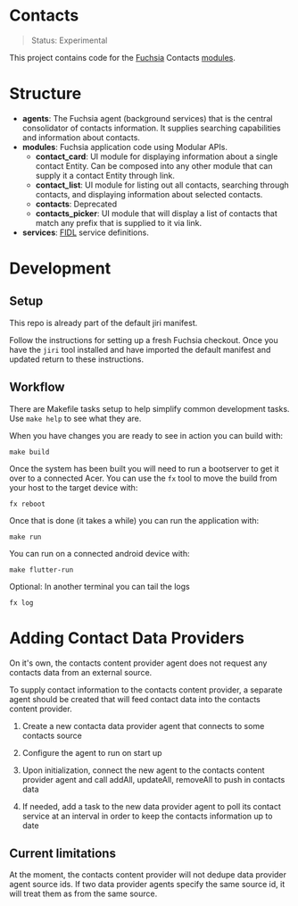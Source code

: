 # Contacts

> Status: Experimental

This project contains code for the [Fuchsia][fuchsia] Contacts [modules][modular].

# Structure

* **agents**: The Fuchsia agent (background services) that is the central consolidator of contacts information. It supplies searching capabilities and information about contacts.
* **modules**: Fuchsia application code using Modular APIs.
  * **contact_card**: UI module for displaying information about a single contact Entity. Can be composed into any other module that can supply it a contact Entity through link.
  * **contact_list**: UI module for listing out all contacts, searching through contacts, and displaying information about selected contacts.
  * **contacts**: Deprecated
  * **contacts_picker**: UI module that will display a list of contacts that match any prefix that is supplied to it via link.
* **services**: [FIDL][fidl] service definitions.

# Development

## Setup

This repo is already part of the default jiri manifest.

Follow the instructions for setting up a fresh Fuchsia checkout.  Once you have the `jiri` tool installed and have imported the default manifest and updated return to these instructions.

## Workflow

There are Makefile tasks setup to help simplify common development tasks. Use `make help` to see what they are.

When you have changes you are ready to see in action you can build with:

    make build

Once the system has been built you will need to run a bootserver to get it
over to a connected Acer. You can use the `fx` tool to move the build from your
host to the target device with:

    fx reboot

Once that is done (it takes a while) you can run the application with:

    make run

You can run on a connected android device with:

    make flutter-run

Optional: In another terminal you can tail the logs

    fx log

[flutter]: https://flutter.io/
[fuchsia]: https://fuchsia.googlesource.com/fuchsia/
[modular]: https://fuchsia.googlesource.com/peridot/+/master/docs/modular
[pub]: https://www.dartlang.org/tools/pub/get-started
[dart]: https://www.dartlang.org/
[fidl]: https://fuchsia.googlesource.com/garnet/+/master/public/lib/fidl
[widgets-intro]: https://flutter.io/widgets-intro/
[fuchsia-setup]: https://fuchsia.googlesource.com/fuchsia/+/HEAD/README.md
[fuchsia-env]: https://fuchsia.googlesource.com/fuchsia/+/HEAD/README.md#Setup-Build-Environment
[modules-auth]: https://fuchsia.googlesource.com/modules/#Authenticate

# Adding Contact Data Providers

On it's own, the contacts content provider agent does not request any contacts data from an external source.

To supply contact information to the contacts content provider, a separate agent should be created that will feed contact data into the contacts content provider.

1. Create a new contacta data provider agent that connects to some contacts source

2. Configure the agent to run on start up

3. Upon initialization, connect the new agent to the contacts content provider agent and call addAll, updateAll, removeAll to push in contacts data

4. If needed, add a task to the new data provider agent to poll its contact service at an interval in order to keep the contacts information up to date

## Current limitations
At the moment, the contacts content provider will not dedupe data provider agent source ids. If two data provider agents specify the same source id, it will treat them as from the same source.